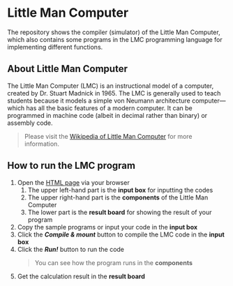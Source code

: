 # Little Man Computer

The repository shows the compiler (simulator) of the Little Man Computer, which also contains some programs in the LMC
programming language for implementing different functions.

## About Little Man Computer

The Little Man Computer (LMC) is an instructional model of a computer, created by Dr. Stuart Madnick in 1965. The LMC
is generally used to teach students because it models a simple von Neumann architecture computer—which has all the
basic features of a modern computer. It can be programmed in machine code (albeit in decimal rather than binary) or
assembly code.

> Please visit the [Wikipedia of Little Man Computer](https://en.wikipedia.org/wiki/Little_man_computer) for more
> information.

## How to run the LMC program

1. Open the [HTML page](./simulator/LMC.html) via your browser
    1. The upper left-hand part is the <b>input box</b> for inputting the codes
    2. The upper right-hand part is the <b>components</b> of the Little Man Computer
    3. The lower part is the <b>result board</b> for showing the result of your program
2. Copy the sample programs or input your code in the <b>input box</b>
3. Click the <b><i>Compile & mount</i></b> button to compile the LMC code in the <b>input box</b>
4. Click the <b><i>Run!</i></b> button to run the code
   > You can see how the program runs in the <b>components</b>
5. Get the calculation result in the <b>result board</b>
